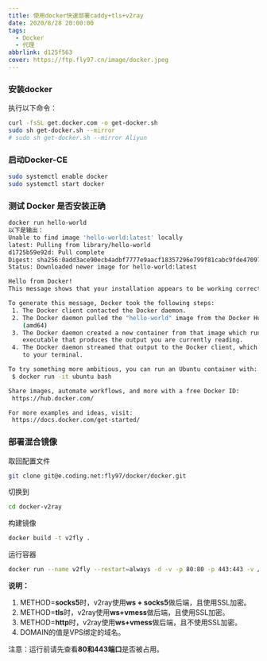 ```yaml
---
title: 使用docker快速部署caddy+tls+v2ray
date: 2020/8/28 20:00:00
tags:
  - Docker
  - 代理
abbrlink: d125f563
cover: https://ftp.fly97.cn/image/docker.jpeg
---
```


### 安装docker

执行以下命令：

```sh
curl -fsSL get.docker.com -o get-docker.sh
sudo sh get-docker.sh --mirror 
# sudo sh get-docker.sh --mirror Aliyun

```

### 启动Docker-CE

```sh
sudo systemctl enable docker
sudo systemctl start docker
```

### 测试 Docker 是否安装正确

```sh
docker run hello-world
以下是输出：
Unable to find image 'hello-world:latest' locally
latest: Pulling from library/hello-world
d1725b59e92d: Pull complete
Digest: sha256:0add3ace90ecb4adbf7777e9aacf18357296e799f81cabc9fde470971e499788
Status: Downloaded newer image for hello-world:latest

Hello from Docker!
This message shows that your installation appears to be working correctly.

To generate this message, Docker took the following steps:
 1. The Docker client contacted the Docker daemon.
 2. The Docker daemon pulled the "hello-world" image from the Docker Hub.
    (amd64)
 3. The Docker daemon created a new container from that image which runs the
    executable that produces the output you are currently reading.
 4. The Docker daemon streamed that output to the Docker client, which sent it
    to your terminal.

To try something more ambitious, you can run an Ubuntu container with:
 $ docker run -it ubuntu bash

Share images, automate workflows, and more with a free Docker ID:
 https://hub.docker.com/

For more examples and ideas, visit:
 https://docs.docker.com/get-started/
```

### 部署混合镜像

取回配置文件

```sh
git clone git@e.coding.net:fly97/docker/docker.git
```

切换到

```sh
cd docker-v2ray
```

构建镜像

```bash
docker build -t v2fly .
```

运行容器

```sh
docker run --name v2fly --restart=always -d -v -p 80:80 -p 443:443 -v /etc/v2ray:/etc/v2ray -e METHOD=tls -e DOMAIN=your.domain v2fly
```

**说明：**

1. METHOD=**socks5**时，v2ray使用**ws + socks5**做后端，且使用SSL加密。
2. METHOD=**tls**时，v2ray使用**ws+vmess**做后端，且使用SSL加密。
3. METHOD=**http**时，v2ray使用**ws+vmess**做后端，且不使用SSL加密。
4. DOMAIN的值是VPS绑定的域名。

注意：运行前请先查看**80和443端口**是否被占用。